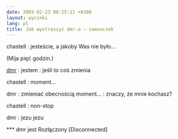 ```yaml
---
date: 2003-02-23 00:25:11 +0100
layout: wycinki
lang: pl
title: Jak wystraszyć dmr-a – samouczek
---
```


chastell
: jesteście, a jakoby Was nie było…

(Mija pięć godzin.)

[dmr](http://bol-istnienia.org/ 'cierpienia młodego dmr-a')
: jestem
: jeśli to coś zmienia

chastell
: moment…

dmr
: zmieniać obecnością moment…
: znaczy, że mnie kochasz?

chastell
: non-stop

dmr
: jezu jezu

*** dmr jest Rozłączony [Disconnected]
